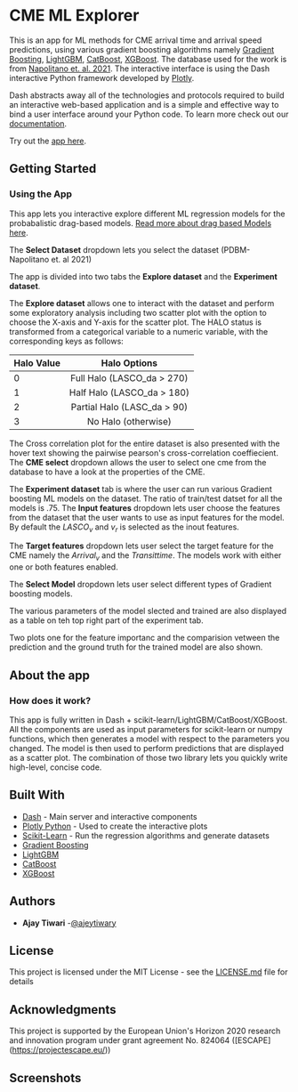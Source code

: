 # CME ML Explorer

This is an app for ML methods for CME arrival time and arrival speed predictions, using various gradient boosting algorithms namely [Gradient Boosting](https://scikit-learn.org/stable/modules/generated/sklearn.ensemble.HistGradientBoostingRegressor.html), [LightGBM](https://lightgbm.readthedocs.io/en/latest/), [CatBoost](https://catboost.ai/), [XGBoost](https://xgboost.readthedocs.io/en/stable/).  The database used for the work is from [Napolitano et. al. 2021](https://agupubs.onlinelibrary.wiley.com/doi/10.1029/2021SW002925). The interactive interface is using the Dash interactive Python framework developed by [Plotly](https://plot.ly/).

Dash abstracts away all of the technologies and protocols required to build an interactive web-based application and is a simple and effective way to bind a user interface around your Python code. To learn more check out our [documentation](https://plot.ly/dash).

Try out the [app here](http://cme-pdbm-ml.herokuapp.com/).

<!-- ![animated1](images/animated1.gif) -->

## Getting Started

### Using the App

This app lets you interactive explore different ML regression models for the probabalistic drag-based models. [Read more about drag based Models here](https://www.swsc-journal.org/articles/swsc/full_html/2018/01/swsc170019/swsc170019.html).

The **Select Dataset** dropdown lets you select the dataset (PDBM-  Napolitano et. al 2021)

The app is divided into two tabs the **Explore dataset** and the **Experiment dataset**. 

The **Explore dataset** allows one to interact with the dataset and perform some exploratory analysis including two scatter plot with the option to choose the X-axis and Y-axis for the scatter plot. The HALO status is transformed from a categorical variable to a numeric variable, with the corresponding keys as follows: 

| Halo Value  | Halo Options|
| :---        |    :----:   |
| 0           | Full Halo (LASCO_da > 270) |
| 1           | Half Halo (LASCO_da > 180) |
| 2           | Partial Halo (LASC_da > 90)|
| 3           | No Halo (otherwise)        |

The Cross correlation plot for the entire dataset is also presented with the hover text showing the pairwise pearson's cross-correlation coeffiecient. The  **CME select** dropdown  allows the user to select one cme from the database to have a look at the properties of the CME.  

The **Experiment dataset** tab is where the user can run various Gradient boosting ML models on the dataset. The ratio of train/test datset for all the models is .75. 
The **Input features** dropdown lets user choose the features from the dataset that the user wants to use as input features for the model. By default the $LASCO_v$ and $v_r$ is selected as the inout features.

The **Target features** dropdown lets user select the target feature for the CME namely the $Arrival_v$ and the $Transit time$. The models work with either one or both features enabled. 

The **Select Model** dropdown lets user select different types of Gradient boosting models. 

The various parameters of the model slected and trained are also displayed as a table on teh top right part of the experiment tab. 

Two plots one for the feature importanc and the comparision vetween the prediction and the ground truth for the trained model are also shown. 


## About the app
### How does it work?
This app is fully written in Dash + scikit-learn/LightGBM/CatBoost/XGBoost. All the components are used as input parameters for scikit-learn or numpy functions, which then generates a model with respect to the parameters you changed. The model is then used to perform predictions that are displayed as a scatter plot. The combination of those two library lets you quickly write high-level, concise code.

## Built With
* [Dash](https://dash.plot.ly/) - Main server and interactive components
* [Plotly Python](https://plot.ly/python/) - Used to create the interactive plots
* [Scikit-Learn](http://scikit-learn.org/stable/documentation.html) - Run the regression algorithms and generate datasets
* [Gradient Boosting](https://scikit-learn.org/stable/modules/generated/sklearn.ensemble.HistGradientBoostingRegressor.html)
* [LightGBM](https://lightgbm.readthedocs.io/en/latest/)
* [CatBoost](https://catboost.ai/)
* [XGBoost](https://xgboost.readthedocs.io/en/stable/)



## Authors
* **Ajay Tiwari** -[@ajeytiwary](https://github.com/ajeytiwary)

<!-- See also the list of [contributors](https://github.com/your/project/contributors) who participated in this project. -->

## License
This project is licensed under the MIT License - see the [LICENSE.md](LICENSE.md) file for details

## Acknowledgments
This project is supported by the European Union's Horizon 2020 research and innovation program under grant agreement No. 824064 ([ESCAPE] (https://projectescape.eu/))
## Screenshots
